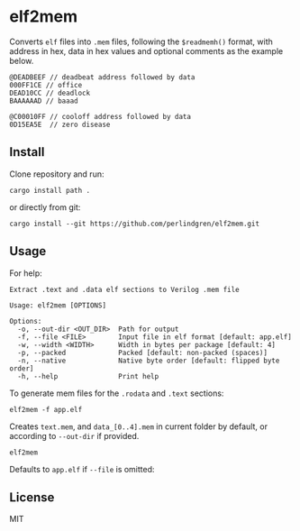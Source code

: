 # elf2mem

Converts `elf` files into `.mem` files, following the `$readmemh()` format, with address in hex, data in hex values and optional comments as the example below.

```text
@DEADBEEF // deadbeat address followed by data
000FF1CE // office
DEAD10CC // deadlock
BAAAAAAD // baaad

@C00010FF // cooloff address followed by data
0D15EA5E  // zero disease  
```

## Install

Clone repository and run:

```shell
cargo install path .
```

or directly from git:

```shell
cargo install --git https://github.com/perlindgren/elf2mem.git
```

## Usage

For help:

```shell
Extract .text and .data elf sections to Verilog .mem file

Usage: elf2mem [OPTIONS]

Options:
  -o, --out-dir <OUT_DIR>  Path for output
  -f, --file <FILE>        Input file in elf format [default: app.elf]
  -w, --width <WIDTH>      Width in bytes per package [default: 4]
  -p, --packed             Packed [default: non-packed (spaces)]
  -n, --native             Native byte order [default: flipped byte order]
  -h, --help               Print help
```

To generate mem files for the `.rodata` and `.text` sections:

```shell
elf2mem -f app.elf
```

Creates `text.mem`, and `data_[0..4].mem` in current folder by default, or according to `--out-dir` if provided.

```shell
elf2mem
```

Defaults to `app.elf` if `--file` is omitted:
  
## License

MIT
